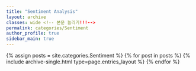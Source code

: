```yaml
---
title: "Sentiment Analysis"
layout: archive
classes: wide <!-- 본문 늘리기!!!-->
permalink: categories/Sentiment
author_profile: true
sidebar_main: true
---
```



{% assign posts = site.categories.Sentiment %}
{% for post in posts %} {% include archive-single.html type=page.entries_layout %} {% endfor %}